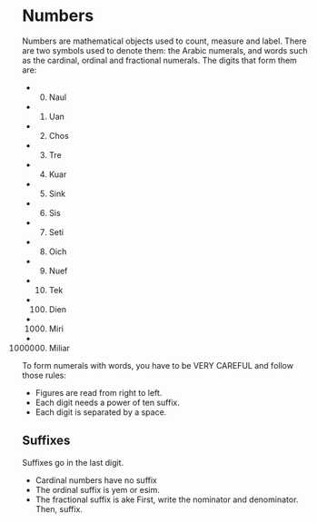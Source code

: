 # Numbers
Numbers are mathematical objects used to count, measure and label.
There are two symbols used to denote them: the Arabic numerals, and words such as the cardinal, ordinal and fractional numerals.
The digits that form them are:

- 0. Naul
- 1. Uan
- 2. Chos
- 3. Tre
- 4. Kuar
- 5. Sink
- 6. Sis
- 7. Seti
- 8. Oich
- 9. Nuef
- 10. Tek
- 100. Dien
- 1000. Miri
- 1000000. Miliar

To form numerals with words, you have to be VERY CAREFUL and follow those rules:
- Figures are read from right to left.
- Each digit needs a power of ten suffix.
- Each digit is separated by a space.

## Suffixes
Suffixes go in the last digit.
- Cardinal numbers have no suffix
- The ordinal suffix is yem or esim.
- The fractional suffix is ake First, write the nominator and denominator. Then, suffix.